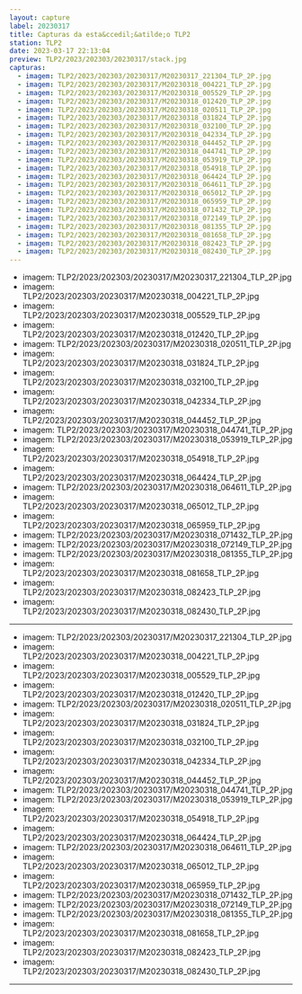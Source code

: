```yaml
---
layout: capture
label: 20230317
title: Capturas da esta&ccedil;&atilde;o TLP2
station: TLP2
date: 2023-03-17 22:13:04
preview: TLP2/2023/202303/20230317/stack.jpg
capturas:
  - imagem: TLP2/2023/202303/20230317/M20230317_221304_TLP_2P.jpg
  - imagem: TLP2/2023/202303/20230317/M20230318_004221_TLP_2P.jpg
  - imagem: TLP2/2023/202303/20230317/M20230318_005529_TLP_2P.jpg
  - imagem: TLP2/2023/202303/20230317/M20230318_012420_TLP_2P.jpg
  - imagem: TLP2/2023/202303/20230317/M20230318_020511_TLP_2P.jpg
  - imagem: TLP2/2023/202303/20230317/M20230318_031824_TLP_2P.jpg
  - imagem: TLP2/2023/202303/20230317/M20230318_032100_TLP_2P.jpg
  - imagem: TLP2/2023/202303/20230317/M20230318_042334_TLP_2P.jpg
  - imagem: TLP2/2023/202303/20230317/M20230318_044452_TLP_2P.jpg
  - imagem: TLP2/2023/202303/20230317/M20230318_044741_TLP_2P.jpg
  - imagem: TLP2/2023/202303/20230317/M20230318_053919_TLP_2P.jpg
  - imagem: TLP2/2023/202303/20230317/M20230318_054918_TLP_2P.jpg
  - imagem: TLP2/2023/202303/20230317/M20230318_064424_TLP_2P.jpg
  - imagem: TLP2/2023/202303/20230317/M20230318_064611_TLP_2P.jpg
  - imagem: TLP2/2023/202303/20230317/M20230318_065012_TLP_2P.jpg
  - imagem: TLP2/2023/202303/20230317/M20230318_065959_TLP_2P.jpg
  - imagem: TLP2/2023/202303/20230317/M20230318_071432_TLP_2P.jpg
  - imagem: TLP2/2023/202303/20230317/M20230318_072149_TLP_2P.jpg
  - imagem: TLP2/2023/202303/20230317/M20230318_081355_TLP_2P.jpg
  - imagem: TLP2/2023/202303/20230317/M20230318_081658_TLP_2P.jpg
  - imagem: TLP2/2023/202303/20230317/M20230318_082423_TLP_2P.jpg
  - imagem: TLP2/2023/202303/20230317/M20230318_082430_TLP_2P.jpg
---
```

  - imagem: TLP2/2023/202303/20230317/M20230317_221304_TLP_2P.jpg
  - imagem: TLP2/2023/202303/20230317/M20230318_004221_TLP_2P.jpg
  - imagem: TLP2/2023/202303/20230317/M20230318_005529_TLP_2P.jpg
  - imagem: TLP2/2023/202303/20230317/M20230318_012420_TLP_2P.jpg
  - imagem: TLP2/2023/202303/20230317/M20230318_020511_TLP_2P.jpg
  - imagem: TLP2/2023/202303/20230317/M20230318_031824_TLP_2P.jpg
  - imagem: TLP2/2023/202303/20230317/M20230318_032100_TLP_2P.jpg
  - imagem: TLP2/2023/202303/20230317/M20230318_042334_TLP_2P.jpg
  - imagem: TLP2/2023/202303/20230317/M20230318_044452_TLP_2P.jpg
  - imagem: TLP2/2023/202303/20230317/M20230318_044741_TLP_2P.jpg
  - imagem: TLP2/2023/202303/20230317/M20230318_053919_TLP_2P.jpg
  - imagem: TLP2/2023/202303/20230317/M20230318_054918_TLP_2P.jpg
  - imagem: TLP2/2023/202303/20230317/M20230318_064424_TLP_2P.jpg
  - imagem: TLP2/2023/202303/20230317/M20230318_064611_TLP_2P.jpg
  - imagem: TLP2/2023/202303/20230317/M20230318_065012_TLP_2P.jpg
  - imagem: TLP2/2023/202303/20230317/M20230318_065959_TLP_2P.jpg
  - imagem: TLP2/2023/202303/20230317/M20230318_071432_TLP_2P.jpg
  - imagem: TLP2/2023/202303/20230317/M20230318_072149_TLP_2P.jpg
  - imagem: TLP2/2023/202303/20230317/M20230318_081355_TLP_2P.jpg
  - imagem: TLP2/2023/202303/20230317/M20230318_081658_TLP_2P.jpg
  - imagem: TLP2/2023/202303/20230317/M20230318_082423_TLP_2P.jpg
  - imagem: TLP2/2023/202303/20230317/M20230318_082430_TLP_2P.jpg
---
  - imagem: TLP2/2023/202303/20230317/M20230317_221304_TLP_2P.jpg
  - imagem: TLP2/2023/202303/20230317/M20230318_004221_TLP_2P.jpg
  - imagem: TLP2/2023/202303/20230317/M20230318_005529_TLP_2P.jpg
  - imagem: TLP2/2023/202303/20230317/M20230318_012420_TLP_2P.jpg
  - imagem: TLP2/2023/202303/20230317/M20230318_020511_TLP_2P.jpg
  - imagem: TLP2/2023/202303/20230317/M20230318_031824_TLP_2P.jpg
  - imagem: TLP2/2023/202303/20230317/M20230318_032100_TLP_2P.jpg
  - imagem: TLP2/2023/202303/20230317/M20230318_042334_TLP_2P.jpg
  - imagem: TLP2/2023/202303/20230317/M20230318_044452_TLP_2P.jpg
  - imagem: TLP2/2023/202303/20230317/M20230318_044741_TLP_2P.jpg
  - imagem: TLP2/2023/202303/20230317/M20230318_053919_TLP_2P.jpg
  - imagem: TLP2/2023/202303/20230317/M20230318_054918_TLP_2P.jpg
  - imagem: TLP2/2023/202303/20230317/M20230318_064424_TLP_2P.jpg
  - imagem: TLP2/2023/202303/20230317/M20230318_064611_TLP_2P.jpg
  - imagem: TLP2/2023/202303/20230317/M20230318_065012_TLP_2P.jpg
  - imagem: TLP2/2023/202303/20230317/M20230318_065959_TLP_2P.jpg
  - imagem: TLP2/2023/202303/20230317/M20230318_071432_TLP_2P.jpg
  - imagem: TLP2/2023/202303/20230317/M20230318_072149_TLP_2P.jpg
  - imagem: TLP2/2023/202303/20230317/M20230318_081355_TLP_2P.jpg
  - imagem: TLP2/2023/202303/20230317/M20230318_081658_TLP_2P.jpg
  - imagem: TLP2/2023/202303/20230317/M20230318_082423_TLP_2P.jpg
  - imagem: TLP2/2023/202303/20230317/M20230318_082430_TLP_2P.jpg
---
